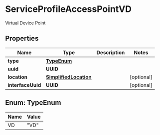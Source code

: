 

# ServiceProfileAccessPointVD

Virtual Device Point

## Properties

| Name | Type | Description | Notes |
|------------ | ------------- | ------------- | -------------|
|**type** | [**TypeEnum**](#TypeEnum) |  |  |
|**uuid** | **UUID** |  |  |
|**location** | [**SimplifiedLocation**](SimplifiedLocation.md) |  |  [optional] |
|**interfaceUuid** | **UUID** |  |  [optional] |



## Enum: TypeEnum

| Name | Value |
|---- | -----|
| VD | &quot;VD&quot; |



